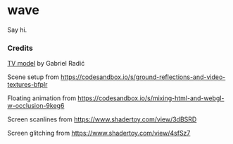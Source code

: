 # wave

Say hi.

### Credits

[TV model](https://polyhaven.com/a/Television_01) by Gabriel Radić

Scene setup from https://codesandbox.io/s/ground-reflections-and-video-textures-bfplr

Floating animation from https://codesandbox.io/s/mixing-html-and-webgl-w-occlusion-9keg6

Screen scanlines from https://www.shadertoy.com/view/3dBSRD

Screen glitching from https://www.shadertoy.com/view/4sfSz7
